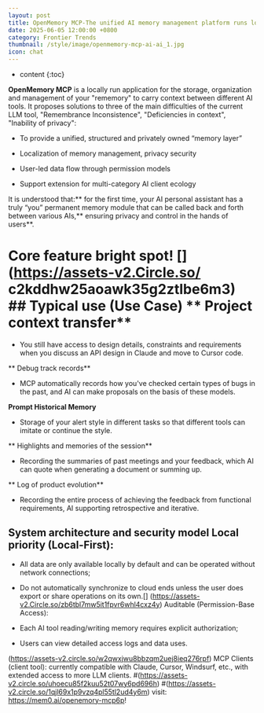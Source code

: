 ```yaml
---
layout: post
title: OpenMemory MCP-The unified AI memory management platform runs locally to store, organize and manage your "memory" from one AI to another.
date: 2025-06-05 12:00:00 +0800
category: Frontier Trends
thumbnail: /style/image/openmemory-mcp-ai-ai_1.jpg
icon: chat
---
```

* content
{:toc}

**OpenMemory MCP** is a locally run application for the storage, organization and management of your "rememory" to carry context between different AI tools. It proposes solutions to three of the main difficulties of the current LLM tool, "Remembrance Inconsistence", "Deficiencies in context", "Inability of privacy":

- To provide a unified, structured and privately owned “memory layer”

- Localization of memory management, privacy security

- User-led data flow through permission models

- Support extension for multi-category AI client ecology

It is understood that:** for the first time, your AI personal assistant has a truly “you” permanent memory module that can be called back and forth between various AIs,** ensuring privacy and control in the hands of users**.

#  Core feature bright spot! [] (https://assets-v2.Circle.so/ c2kddhw25aoawk35g2ztlbe6m3) ## Typical use (Use Case) ** Project context transfer**

- You still have access to design details, constraints and requirements when you discuss an API design in Claude and move to Cursor code.

** Debug track records**

- MCP automatically records how you've checked certain types of bugs in the past, and AI can make proposals on the basis of these models.

**Prompt Historical Memory**

- Storage of your alert style in different tasks so that different tools can imitate or continue the style.

** Highlights and memories of the session**

- Recording the summaries of past meetings and your feedback, which AI can quote when generating a document or summing up.

** Log of product evolution**

- Recording the entire process of achieving the feedback from functional requirements, AI supporting retrospective and iterative.

## System architecture and security model  Local priority (Local-First):

- All data are only available locally by default and can be operated without network connections;

- Do not automatically synchronize to cloud ends unless the user does export or share operations on its own.[] (https://assets-v2.Circle.so/zb6tbl7mw5it1fpvr6whl4cxz4y)  Auditable (Permission-Base Access):

- Each AI tool reading/writing memory requires explicit authorization;

- Users can view detailed access logs and data uses.

(https://assets-v2.circle.so/w2qwxjwu8bbzqm2uej8ieq276rpf)  MCP Clients (client tool): currently compatible with Claude, Cursor, Windsurf, etc., with extended access to more LLM clients. #(https://assets-v2.circle.so/uhoecu85f2kuu52t07wy6pd696h) #(https://assets-v2.circle.so/1qjl69x1p9vzq4pl55tl2ud4y6m) visit: https://mem0.ai/openemory-mcp6p!